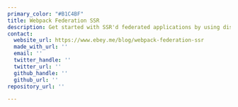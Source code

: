 ```yaml
---
primary_color: "#B1C4BF"
title: Webpack Federation SSR
description: Get started with SSR'd federated applications by using distributed pre-rendering.
contact:
  website_url: https://www.ebey.me/blog/webpack-federation-ssr
  made_with_url: ''
  email: ''
  twitter_handle: ''
  twitter_url: ''
  github_handle: ''
  github_url: ''
repository_url: ''

---
```

